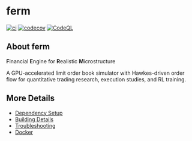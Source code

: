 # ferm

[![ci](https://github.com/patwrall/ferm/actions/workflows/ci.yml/badge.svg)](https://github.com/patwrall/ferm/actions/workflows/ci.yml)
[![codecov](https://codecov.io/gh/patwrall/ferm/branch/main/graph/badge.svg)](https://codecov.io/gh/patwrall/ferm)
[![CodeQL](https://github.com/patwrall/ferm/actions/workflows/codeql-analysis.yml/badge.svg)](https://github.com/patwrall/ferm/actions/workflows/codeql-analysis.yml)

## About ferm
**F**inancial **E**ngine for **R**ealistic **M**icrostructure

A GPU-accelerated limit order book simulator with Hawkes-driven order flow for
quantitative trading research, execution studies, and RL training.



## More Details

 * [Dependency Setup](README_dependencies.md)
 * [Building Details](README_building.md)
 * [Troubleshooting](README_troubleshooting.md)
 * [Docker](README_docker.md)
